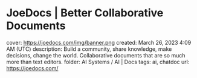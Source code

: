 # JoeDocs | Better Collaborative Documents

cover: https://joedocs.com/img/banner.png
created: March 26, 2023 4:09 AM (UTC)
description: Build a community, share knowledge, make decisions, change the world. Collaborative documents that are
		so much more than text editors.
folder: AI Systems / AI | Docs
tags: ai, chatdoc
url: https://joedocs.com/